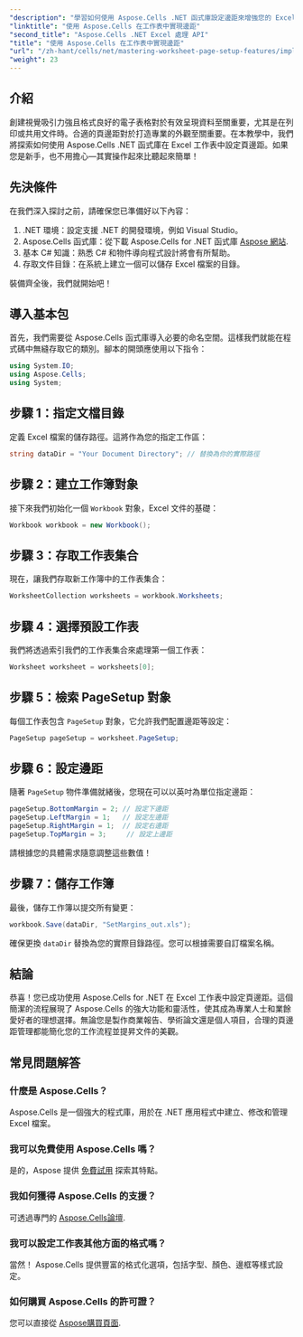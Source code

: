 ```yaml
---
"description": "學習如何使用 Aspose.Cells .NET 函式庫設定邊距來增強您的 Excel 電子表格。本逐步教學將簡化操作流程，讓您的資料呈現更加專業、精美。"
"linktitle": "使用 Aspose.Cells 在工作表中實現邊距"
"second_title": "Aspose.Cells .NET Excel 處理 API"
"title": "使用 Aspose.Cells 在工作表中實現邊距"
"url": "/zh-hant/cells/net/mastering-worksheet-page-setup-features/implement-margins-in-worksheet/"
"weight": 23
---
```


## 介紹

創建視覺吸引力強且格式良好的電子表格對於有效呈現資料至關重要，尤其是在列印或共用文件時。合適的頁邊距對於打造專業的外觀至關重要。在本教學中，我們將探索如何使用 Aspose.Cells .NET 函式庫在 Excel 工作表中設定頁邊距。如果您是新手，也不用擔心—其實操作起來比聽起來簡單！

## 先決條件

在我們深入探討之前，請確保您已準備好以下內容：

1. .NET 環境：設定支援 .NET 的開發環境，例如 Visual Studio。
2. Aspose.Cells 函式庫：從下載 Aspose.Cells for .NET 函式庫 [Aspose 網站](https://releases。aspose.com/cells/net/).
3. 基本 C# 知識：熟悉 C# 和物件導向程式設計將會有所幫助。
4. 存取文件目錄：在系統上建立一個可以儲存 Excel 檔案的目錄。

裝備齊全後，我們就開始吧！

## 導入基本包

首先，我們需要從 Aspose.Cells 函式庫導入必要的命名空間。這樣我們就能在程式碼中無縫存取它的類別。腳本的開頭應使用以下指令：

```csharp
using System.IO;
using Aspose.Cells;
using System;
```

## 步驟 1：指定文檔目錄

定義 Excel 檔案的儲存路徑。這將作為您的指定工作區：

```csharp
string dataDir = "Your Document Directory"; // 替換為你的實際路徑
```

## 步驟 2：建立工作簿對象

接下來我們初始化一個 `Workbook` 對象，Excel 文件的基礎：

```csharp
Workbook workbook = new Workbook();
```

## 步驟 3：存取工作表集合

現在，讓我們存取新工作簿中的工作表集合：

```csharp
WorksheetCollection worksheets = workbook.Worksheets;
```

## 步驟 4：選擇預設工作表

我們將透過索引我們的工作表集合來處理第一個工作表：

```csharp
Worksheet worksheet = worksheets[0];
```

## 步驟 5：檢索 PageSetup 對象

每個工作表包含 `PageSetup` 對象，它允許我們配置邊距等設定：

```csharp
PageSetup pageSetup = worksheet.PageSetup;
```

## 步驟 6：設定邊距

隨著 `PageSetup` 物件準備就緒後，您現在可以以英吋為單位指定邊距：

```csharp
pageSetup.BottomMargin = 2; // 設定下邊距
pageSetup.LeftMargin = 1;   // 設定左邊距
pageSetup.RightMargin = 1;  // 設定右邊距
pageSetup.TopMargin = 3;     // 設定上邊距
```

請根據您的具體需求隨意調整這些數值！

## 步驟 7：儲存工作簿

最後，儲存工作簿以提交所有變更：

```csharp
workbook.Save(dataDir, "SetMargins_out.xls");
```

確保更換 `dataDir` 替換為您的實際目錄路徑。您可以根據需要自訂檔案名稱。

## 結論

恭喜！您已成功使用 Aspose.Cells for .NET 在 Excel 工作表中設定頁邊距。這個簡潔的流程展現了 Aspose.Cells 的強大功能和靈活性，使其成為專業人士和業餘愛好者的理想選擇。無論您是製作商業報告、學術論文還是個人項目，合理的頁邊距管理都能簡化您的工作流程並提昇文件的美觀。

## 常見問題解答

### 什麼是 Aspose.Cells？  
Aspose.Cells 是一個強大的程式庫，用於在 .NET 應用程式中建立、修改和管理 Excel 檔案。

### 我可以免費使用 Aspose.Cells 嗎？  
是的，Aspose 提供 [免費試用](https://releases.aspose.com/) 探索其特點。

### 我如何獲得 Aspose.Cells 的支援？  
可透過專門的 [Aspose.Cells論壇](https://forum。aspose.com/c/cells/9).

### 我可以設定工作表其他方面的格式嗎？  
當然！ Aspose.Cells 提供豐富的格式化選項，包括字型、顏色、邊框等樣式設定。

### 如何購買 Aspose.Cells 的許可證？  
您可以直接從 [Aspose購買頁面](https://purchase。aspose.com/buy).
